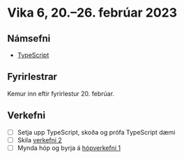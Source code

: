 # Vika 6, 20.–26. febrúar 2023

## Námsefni

- [TypeScript](../namsefni/15.typescript/)

## Fyrirlestrar

Kemur inn eftir fyrirlestur 20. febrúar.

## Verkefni

- [ ] Setja upp TypeScript, skoða og prófa TypeScript dæmi
- [ ] Skila [verkefni 2](https://github.com/vefforritun/vef2-2023-v2)
- [ ] Mynda hóp og byrja á [hópverkefni 1](https://github.com/vefforritun/vef2-2023-h1)
